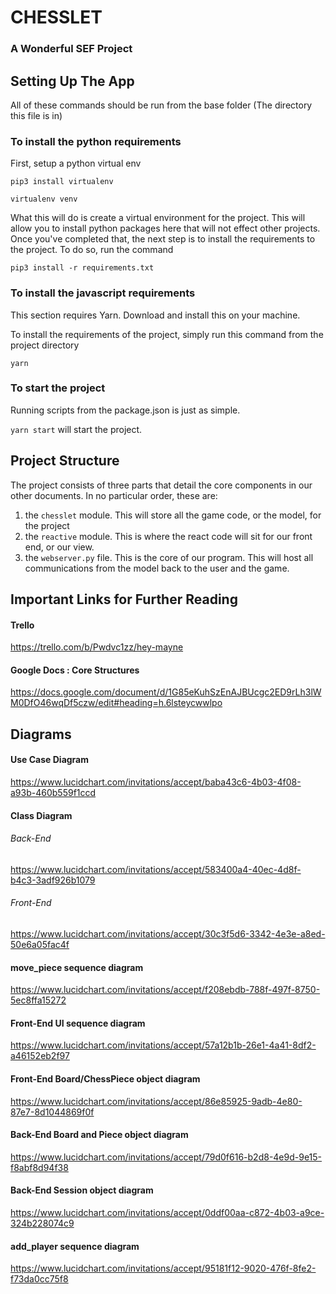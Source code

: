 # CHESSLET
### A Wonderful SEF Project

## Setting Up The App
All of these commands should be run from the base folder (The directory this file is in)

### To install the python requirements
First, setup a python virtual env

`pip3 install virtualenv`

`virtualenv venv`

What this will do is create a virtual environment for the project. This will allow you to install python packages here that will not effect other projects.
Once you've completed that, the next step is to install the requirements to the project. To do so, run the command

`pip3 install -r requirements.txt`

### To install the javascript requirements
This section requires Yarn. Download and install this on your machine.

To install the requirements of the project, simply run this command from the project directory

`yarn`

### To start the project
Running scripts from the package.json is just as simple.

`yarn start` will start the project.

## Project Structure
The project consists of three parts that detail the core components in our other documents. In no particular order, these are:
1. the `chesslet` module. This will store all the game code, or the model, for the project
2. the `reactive` module. This is where the react code will sit for our front end, or our view.
3. the `webserver.py` file. This is the core of our program. This will host all communications from the model back to the user and the game.

## Important Links for Further Reading
#### Trello
https://trello.com/b/Pwdvc1zz/hey-mayne

#### Google Docs : Core Structures
https://docs.google.com/document/d/1G85eKuhSzEnAJBUcgc2ED9rLh3lWM0DfO46wqDf5czw/edit#heading=h.6lsteycwwlpo

## Diagrams

#### Use Case Diagram
https://www.lucidchart.com/invitations/accept/baba43c6-4b03-4f08-a93b-460b559f1ccd

#### Class Diagram
###### Back-End
https://www.lucidchart.com/invitations/accept/583400a4-40ec-4d8f-b4c3-3adf926b1079
###### Front-End
https://www.lucidchart.com/invitations/accept/30c3f5d6-3342-4e3e-a8ed-50e6a05fac4f

#### move_piece sequence diagram
https://www.lucidchart.com/invitations/accept/f208ebdb-788f-497f-8750-5ec8ffa15272

#### Front-End UI sequence diagram
https://www.lucidchart.com/invitations/accept/57a12b1b-26e1-4a41-8df2-a46152eb2f97

#### Front-End Board/ChessPiece object diagram
https://www.lucidchart.com/invitations/accept/86e85925-9adb-4e80-87e7-8d1044869f0f

#### Back-End Board and Piece object diagram
https://www.lucidchart.com/invitations/accept/79d0f616-b2d8-4e9d-9e15-f8abf8d94f38

#### Back-End Session object diagram
https://www.lucidchart.com/invitations/accept/0ddf00aa-c872-4b03-a9ce-324b228074c9

#### add_player sequence diagram
https://www.lucidchart.com/invitations/accept/95181f12-9020-476f-8fe2-f73da0cc75f8
